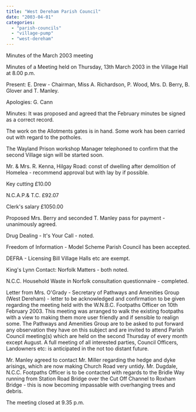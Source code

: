 ```yaml
---
title: "West Dereham Parish Council"
date: "2003-04-01"
categories: 
  - "parish-councils"
  - "village-pump"
  - "west-dereham"
---
```


Minutes of the March 2003 meeting

Minutes of a Meeting held on Thursday, 13th March 2003 in the Village Hall at 8.00 p.m.

Present: E. Drew - Chairman, Miss A. Richardson, P. Wood, Mrs. D. Berry, B. Glover and T. Manley.

Apologies: G. Cann

Minutes: It was proposed and agreed that the February minutes be signed as a correct record.

The work on the Allotments gates is in hand. Some work has been carried out with regard to the potholes.

The Wayland Prison workshop Manager telephoned to confirm that the second Village sign will be started soon.

Mr. & Mrs. R. Kenna, Hilgay Road: const of dwelling after demolition of Homelea - recommend approval but with lay by if possible.

Key cutting £10.00

N.C.A.P.& T.C. £92.07

Clerk's salary £1050.00

Proposed Mrs. Berry and seconded T. Manley pass for payment - unanimously agreed.

Drug Dealing - It's Your Call - noted.

Freedom of Information - Model Scheme Parish Council has been accepted.

DEFRA - Licensing Bill Village Halls etc are exempt.

King's Lynn Contact: Norfolk Matters - both noted.

N.C.C. Household Waste in Norfolk consultation questionnaire - completed.

Letter from Mrs. O'Grady - Secretary of Pathways and Amenities Group (West Dereham) - letter to be acknowledged and confirmation to be given regarding the meeting held with the W.N.B.C. Footpaths Officer on 10th February 2003. This meeting was arranged to walk the existing footpaths with a view to making them more user friendly and if sensible to realign some. The Pathways and Amenities Group are to be asked to put forward any observation they have on this subject and are invited to attend Parish Council meeting(s) which are held on the second Thursday of every month except August. A full meeting of all interested parties, Council Officers, Landowners etc: is anticipated in the not too distant future.

Mr. Manley agreed to contact Mr. Miller regarding the hedge and dyke arisings, which are now making Church Road very untidy. Mr. Dugdale, N.C.C. Footpaths Officer is to be contacted with regards to the Bridle Way running from Station Road Bridge over the Cut Off Channel to Roxham Bridge - this is now becoming impassable with overhanging trees and debris.

The meeting closed at 9.35 p.m.
